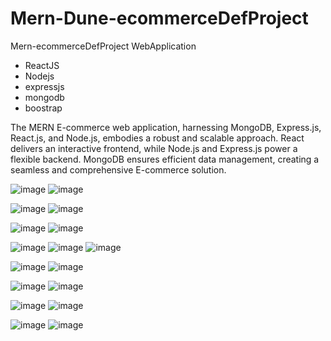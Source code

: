 ﻿# Mern-Dune-ecommerceDefProject
 
 Mern-ecommerceDefProject WebApplication
- ReactJS
- Nodejs
- expressjs
- mongodb
- boostrap

The MERN E-commerce web application, harnessing MongoDB, Express.js, React.js, and Node.js, embodies a robust and scalable approach. React delivers an interactive frontend, while Node.js and Express.js power a flexible backend. MongoDB ensures efficient data management, creating a seamless and comprehensive E-commerce solution.


![image](https://github.com/masudfcs1/Mern-Dune-ecommerceDefProject/assets/57311382/0189d944-092d-4820-9612-40db1d1a624b)
![image](https://github.com/masudfcs1/Mern-Dune-ecommerceDefProject/assets/57311382/5008d017-a9a0-4f5d-91c9-7681ed617c5e)

![image](https://github.com/masudfcs1/Mern-Dune-ecommerceDefProject/assets/57311382/9af19099-c528-4396-af93-e0b1ad66b63e)
![image](https://github.com/masudfcs1/Mern-Dune-ecommerceDefProject/assets/57311382/90f326f3-342c-4718-87e1-3ac91f8f2b58)

![image](https://github.com/masudfcs1/Mern-Dune-ecommerceDefProject/assets/57311382/a92a378f-db53-4017-a32f-b7ca19ae1192)
![image](https://github.com/masudfcs1/Mern-Dune-ecommerceDefProject/assets/57311382/7346666a-c6f1-4f61-a756-8d4206acabd4)


![image](https://github.com/masudfcs1/Mern-Dune-ecommerceDefProject/assets/57311382/7407d462-cc74-4875-9ca3-492bbca62af7)
![image](https://github.com/masudfcs1/Mern-Dune-ecommerceDefProject/assets/57311382/d467f254-28a3-4661-a412-28781248a534)
![image](https://github.com/masudfcs1/Mern-Dune-ecommerceDefProject/assets/57311382/16efe33d-4c62-4232-ba62-927d343a5b3e)


![image](https://github.com/masudfcs1/Mern-Dune-ecommerceDefProject/assets/57311382/045c4407-9138-47df-94ba-19a08ca564b2)
![image](https://github.com/masudfcs1/Mern-Dune-ecommerceDefProject/assets/57311382/4870852a-2187-4c47-979f-61a6cb088a97)

![image](https://github.com/masudfcs1/Mern-Dune-ecommerceDefProject/assets/57311382/56f8c85f-0ced-4b62-beba-ea473f1fb39e)
![image](https://github.com/masudfcs1/Mern-Dune-ecommerceDefProject/assets/57311382/daf03620-146b-46a0-9c37-86ea0f594946)

![image](https://github.com/masudfcs1/Mern-Dune-ecommerceDefProject/assets/57311382/282a3076-883a-425c-ae3c-1432f927bcdb)
![image](https://github.com/masudfcs1/Mern-Dune-ecommerceDefProject/assets/57311382/7eeded11-129a-4cbc-ac5b-9ef79fa9d8a7)

![image](https://github.com/masudfcs1/Mern-Dune-ecommerceDefProject/assets/57311382/868b82b0-704c-4966-ab50-ca42549f56a2)
![image](https://github.com/masudfcs1/Mern-Dune-ecommerceDefProject/assets/57311382/f79df187-3101-4b4f-8fd5-a411ee216343)
